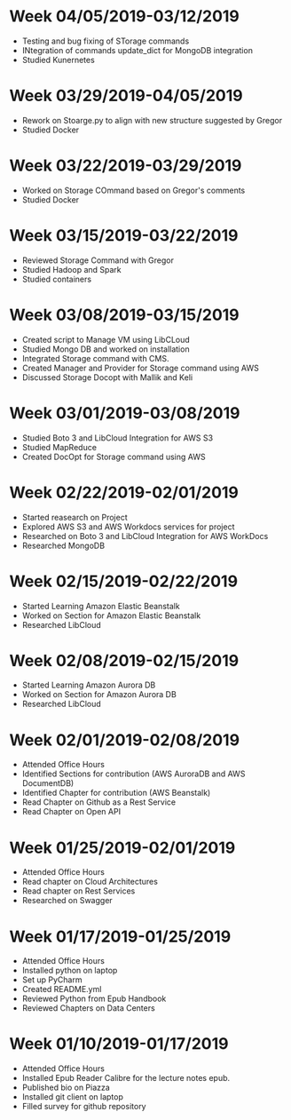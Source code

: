 # Week 04/05/2019-03/12/2019

- Testing and bug fixing of STorage commands
- INtegration of commands update_dict for MongoDB integration
- Studied Kunernetes

# Week 03/29/2019-04/05/2019

- Rework on Stoarge.py to align with new structure suggested by Gregor
- Studied Docker

# Week 03/22/2019-03/29/2019

- Worked on Storage COmmand based on Gregor's comments
- Studied Docker

# Week 03/15/2019-03/22/2019

- Reviewed Storage Command with Gregor
- Studied Hadoop and Spark
- Studied containers

# Week 03/08/2019-03/15/2019

- Created script to Manage VM using LibCLoud 
- Studied Mongo DB and worked on installation
- Integrated Storage command with CMS.
- Created Manager and Provider for Storage command using AWS
- Discussed Storage Docopt with Mallik and Keli

# Week 03/01/2019-03/08/2019

- Studied Boto 3 and LibCloud Integration for AWS S3
- Studied MapReduce
- Created DocOpt for Storage command using AWS

# Week 02/22/2019-02/01/2019

- Started reasearch on Project
- Explored AWS S3 and AWS Workdocs services for project
- Researched on Boto 3 and LibCloud Integration for AWS WorkDocs
- Researched MongoDB

# Week 02/15/2019-02/22/2019

- Started Learning Amazon Elastic Beanstalk
- Worked on Section for Amazon Elastic Beanstalk
- Researched LibCloud

# Week 02/08/2019-02/15/2019

- Started Learning Amazon Aurora DB
- Worked on Section for Amazon Aurora DB
- Researched LibCloud


# Week 02/01/2019-02/08/2019

- Attended Office Hours
- Identified Sections for contribution (AWS AuroraDB and AWS DocumentDB)
- Identified Chapter for contribution (AWS Beanstalk)
- Read Chapter on Github as a Rest Service
- Read Chapter on Open API


# Week 01/25/2019-02/01/2019

- Attended Office Hours
- Read chapter on Cloud Architectures
- Read chapter on Rest Services
- Researched on Swagger


# Week 01/17/2019-01/25/2019

- Attended Office Hours
- Installed python on laptop
- Set up PyCharm
- Created README.yml
- Reviewed Python from Epub Handbook
- Reviewed Chapters on Data Centers

# Week 01/10/2019-01/17/2019

- Attended Office Hours
- Installed Epub Reader Calibre for the lecture notes epub.
- Published bio on Piazza
- Installed git client on laptop
- Filled survey for github repository
